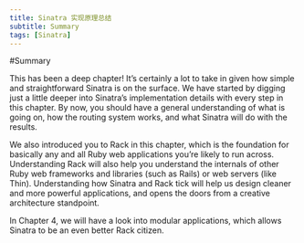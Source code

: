 ```yaml
---
title: Sinatra 实现原理总结
subtitle: Summary
tags: [Sinatra]
---
```


#Summary

This has been a deep chapter! It’s certainly a lot to take in given how simple and straightforward Sinatra is on the surface. We have started by digging just a little deeper into Sinatra’s implementation details with every step in this chapter. By now, you should have a general understanding of what is going on, how the routing system works, and what Sinatra will do with the results.

We also introduced you to Rack in this chapter, which is the foundation for basically any and all Ruby web applications you’re likely to run across. Understanding Rack will also help you understand the internals of other Ruby web frameworks and libraries (such as Rails) or web servers (like Thin). Understanding how Sinatra and Rack tick will help us design cleaner and more powerful applications, and opens the doors from a creative architecture standpoint.

In Chapter 4, we will have a look into modular applications, which allows Sinatra to be an even better Rack citizen.